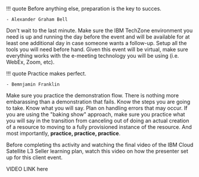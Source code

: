 !!! quote
    Before anything else, preparation is the key to succes.

    - Alexander Graham Bell

Don't wait to the last minute.  Make sure the IBM TechZone environment you need is up and running the day before the event and will be available for at least one additional day in case someone wants a follow-up. Setup all the tools you will need before hand.  Given this event will be virtual, make sure everything works with the e-meeting technology you will be using (i.e. WebEx, Zoom, etc).

!!! quote
    Practice makes perfect.

    - Bemnjamin Franklin

Make sure you practice the demonstration flow. There is nothing more embarassing than a demonstration that fails. Know the steps you are going to take. Know what you will say. Plan on handling errors that may occur. If you are using the "baking show" approach, make sure you practice what you will say in the transition from canceling out of doing an actual creation of a resource to moving to a fully provisioned instance of the resource. And most importantly, **practice, practice, practice**.

Before completing ths activity and watching the final video of the IBM Cloud Satellite L3 Seller learning plan, watch this video on how the presenter set up for this client event.

VIDEO LINK here
